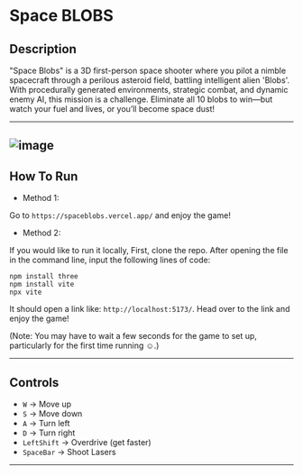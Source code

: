 # Space BLOBS

## Description

"Space Blobs" is a 3D first-person space shooter where you pilot a nimble spacecraft through a perilous asteroid field, battling intelligent alien 'Blobs'. With procedurally generated environments, strategic combat, and dynamic enemy AI, this mission is a challenge. Eliminate all 10 blobs to win—but watch your fuel and lives, or you’ll become space dust!

---
![image](https://github.com/user-attachments/assets/951b7f19-00ad-497a-9a73-183e5c1e9dde)
---

## How To Run

- Method 1:

Go to `https://spaceblobs.vercel.app/` and enjoy the game!
  
- Method 2:

If you would like to run it locally,
First, clone the repo.
After opening the file in the command line, input the following lines of code:

```
npm install three
npm install vite
npx vite
```

It should open a link like: `http://localhost:5173/`. Head over to the link and enjoy the game!

(Note: You may have to wait a few seconds for the game to set up, particularly for the first time running ☺️.)

---

## Controls

- `W` -> Move up
- `S` -> Move down
- `A` -> Turn left
- `D` -> Turn right
- `LeftShift` -> Overdrive (get faster)
- `SpaceBar` -> Shoot Lasers

---

